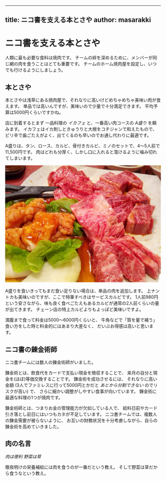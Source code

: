----
title: ニコ書を支える本とさや
author: masarakki
----

# ニコ書を支える本とさや

人類に最も必要な食料は焼肉です。
チームの絆を深めるために、メンバーが同じ網の肉を食うことはとても重要です。
チームのホーム焼肉屋を設定し、いつでも行けるようにしましょう。

## 本とさや

本とさやは浅草にある焼肉屋で、それなりに高いけどめちゃめちゃ美味い肉が食えます。
単品では高いんですが、美味いので少量で十分満足できます。
平均予算は5000円くらいですかね。

店に到着するとまず 一品料理の *イカフェ* と、一番高い肉コースの *A盛り* を頼みます。
イカフェはイカ刺しときゅうりと大根をコチジャンで和えたもので、
ピリ辛で歯ごたえがよく、出てくるのも早いのでお通し代わりに最適です。

A盛りは、タン、ロース、カルビ、骨付きカルビ、ミノのセットで、4〜5人前で11,500円です。
肉はどれも分厚く、しかし口に入れると蕩けるように噛み切れてしまいます。

![本とさや](images/hontosaya.jpg)

A盛りを食いきってもまだ食い足りない場合は、単品の肉を追加します。
上ナントカも美味いのですが、ここで特筆すべきはサービスカルビです。
1人前980円という安さながら、味も良く食べごたえもあるカルビが通常の2人前くらいの量が出てきます。
チェーン店の特上カルビよりもよっぽど美味いですよ。

満腹まで食って料金は5000〜6000円くらいと、
牛角などで「質を量で補う」食い方をした時と料金的にはあまり大差なく、
だいぶお得感は高いと思います。

## ニコ書の錬金術師

ニコ書チームには数人の錬金術師がいました。

錬金術とは、飲食代をカードで支払い現金を徴収することで、
来月の自分と現金を(ほぼ)等価交換することです。
錬金術を成功させるには、
それなりに高い金額 (3人でファミレスに行って5000円とかだと *あとから分割できない* のでリスクが高い) で、
さらに細かい調整がしやすい食事が向いています。
錬金術に最適な料理の1つが焼肉です。

錬金術師とは、つまりお金の管理能力が欠如している人で、
給料日前やカード引き落とし前日にはいつもカネが不足しています。
ニコ書チームでは、複数人の錬金需要が被らないように、
お互いの財務状況を十分考慮しながら、自らの錬金術を高めていきました。

## 肉の名言

*肉は便利 野菜は草*

徹夜明けの栄養補給には肉を食うのが一番だという教え。
そして野菜は草だから食うなという教え。
